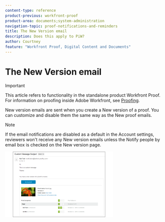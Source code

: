 ```yaml
---
content-type: reference
product-previous: workfront-proof
product-area: documents;system-administration
navigation-topic: proof-notifications-and-reminders
title: The New Version email
description: Does this apply to PiW?
author: Courtney
feature: "Workfront Proof, Digital Content and Documents"
---
```


# The New Version email

>[!IMPORTANT]
>
>This article refers to functionality in the standalone product Workfront Proof. For information on proofing inside Adobe Workfront, see [Proofing](../../../review-and-approve-work/proofing/proofing.md).

<!--
<p style="color: #ff1493;" data-mc-conditions="QuicksilverOrClassic.Draft mode">Does this apply to PiW?</p>
-->

New version emails are sent when you create a New version of a proof. You can customize and disable them the same way as the New proof emails.

>[!NOTE]
>
>If the email notifications are disabled as a default in the Account settings, reviewers won't receive any New version emails unless the Notify people by email box is checked on the New version page.

![New_Version_Email.png](assets/new-version-email-350x212.png)

